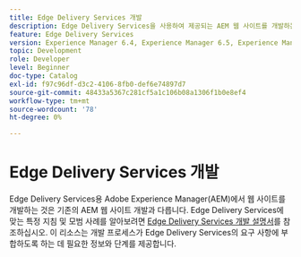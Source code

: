 ```yaml
---
title: Edge Delivery Services 개발
description: Edge Delivery Services을 사용하여 제공되는 AEM 웹 사이트를 개발하는 방법에 대해 알아봅니다.
feature: Edge Delivery Services
version: Experience Manager 6.4, Experience Manager 6.5, Experience Manager as a Cloud Service
topic: Development
role: Developer
level: Beginner
doc-type: Catalog
exl-id: f97c96df-d3c2-4106-8fb0-def6e74897d7
source-git-commit: 48433a5367c281cf5a1c106b08a1306f1b0e8ef4
workflow-type: tm+mt
source-wordcount: '78'
ht-degree: 0%

---
```


# Edge Delivery Services 개발

Edge Delivery Services용 Adobe Experience Manager(AEM)에서 웹 사이트를 개발하는 것은 기존의 AEM 웹 사이트 개발과 다릅니다. Edge Delivery Services에 맞는 특정 지침 및 모범 사례를 알아보려면 [Edge Delivery Services 개발 설명서](../edge-delivery-services/developing/prerequisites.md)를 참조하십시오. 이 리소스는 개발 프로세스가 Edge Delivery Services의 요구 사항에 부합하도록 하는 데 필요한 정보와 단계를 제공합니다.
